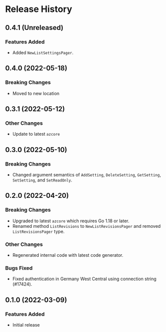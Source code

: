 # Release History

## 0.4.1 (Unreleased)

### Features Added
* Added `NewListSettingsPager`.

## 0.4.0 (2022-05-18)

### Breaking Changes
* Moved to new location

## 0.3.1 (2022-05-12)

### Other Changes
* Update to latest `azcore`

## 0.3.0 (2022-05-10)

### Breaking Changes
* Changed argument semantics of `AddSetting`, `DeleteSetting`, `GetSetting`, `SetSetting`, and `SetReadOnly`.

## 0.2.0 (2022-04-20)

### Breaking Changes
* Upgraded to latest `azcore` which requires Go 1.18 or later.
* Renamed method `ListRevisions` to `NewListRevisionsPager` and removed `ListRevisionsPager` type.

### Other Changes
* Regenerated internal code with latest code generator.

### Bugs Fixed
* Fixed authentication in Germany West Central using connection string (#17424).

## 0.1.0 (2022-03-09)

### Features Added
* Initial release
